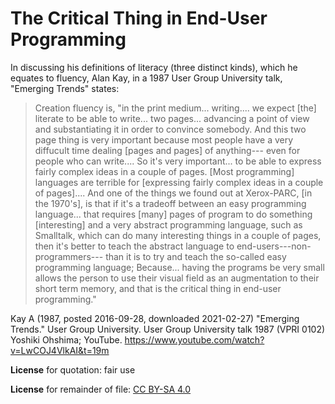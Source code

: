 The Critical Thing in End-User Programming
==========================================

In discussing his definitions of literacy (three distinct kinds),
which he equates to fluency, Alan Kay, in a 1987 User Group
University talk, "Emerging Trends" states:

> Creation fluency is, "in the print medium... writing....
> we expect [the] literate to be able to
> write... two pages...
> advancing a point of view and
> substantiating it in order to convince somebody.
> And this two page thing is very important
> because most people have a very diffucult time
> dealing [pages and pages] of anything---
> even for people who can write....
> So it's very important...
> to be able to express fairly complex ideas in a couple of pages.
> [Most programming] languages are terrible for
> [expressing fairly complex ideas in a couple of pages]....
> And one of the things we found out at Xerox-PARC,
> [in the 1970's],
> is that if it's a tradeoff between
> an easy programming language...
> that requires [many] pages
> of program to do something [interesting] and
> a very abstract programming language, such as Smalltalk,
> which can do many interesting things in a couple of pages,
> then it's better to teach the abstract language
> to end-users---non-programmers---
> than it is to try and teach
> the so-called easy programming language;
> Because... having the programs be very small
> allows the person to use their visual field
> as an augmentation to their short term memory,
> and that is the critical thing in end-user programming."

Kay A (1987, posted 2016-09-28, downloaded 2021-02-27)
"Emerging Trends." User Group University. 
User Group University talk 1987 (VPRI 0102) Yoshiki Ohshima;
YouTube. https://www.youtube.com/watch?v=LwCOJ4VlkAI&t=19m

**License** for quotation: fair use

**License** for remainder of file: [CC BY-SA 4.0](https://creativecommons.org/licenses/by-sa/4.0/)
